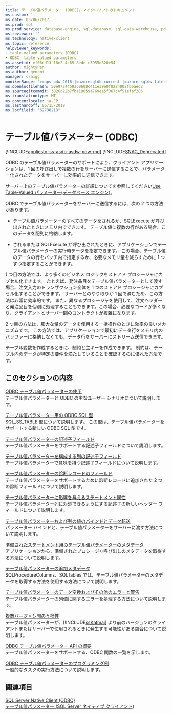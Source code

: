 ```yaml
---
title: テーブル値パラメーター (ODBC)。マイクロソフトのドキュメント
ms.custom: ''
ms.date: 03/06/2017
ms.prod: sql
ms.prod_service: database-engine, sql-database, sql-data-warehouse, pdw
ms.reviewer: ''
ms.technology: native-client
ms.topic: reference
helpviewer_keywords:
- table-valued parameters (ODBC)
- ODBC, table-valued parameters
ms.assetid: ef06cd13-18e2-4c65-8ede-c3955d820e54
author: MightyPen
ms.author: genemi
manager: craigg
monikerRange: '>=aps-pdw-2016||=azuresqldb-current||=azure-sqldw-latest||>=sql-server-2016||=sqlallproducts-allversions||>=sql-server-linux-2017||=azuresqldb-mi-current'
ms.openlocfilehash: 50e9724459a60608c411e39e0f0224802fb6aed2
ms.sourcegitcommit: 3026c22b7fba19059a769ea5f367c4f51efaf286
ms.translationtype: MT
ms.contentlocale: ja-JP
ms.lasthandoff: 06/15/2019
ms.locfileid: "62738213"
---
```

# <a name="table-valued-parameters-odbc"></a>テーブル値パラメーター (ODBC)
[!INCLUDE[appliesto-ss-asdb-asdw-pdw-md](../../includes/appliesto-ss-asdb-asdw-pdw-md.md)]
[!INCLUDE[SNAC_Deprecated](../../includes/snac-deprecated.md)]

  ODBC のテーブル値パラメーターのサポートにより、クライアント アプリケーションは、1 回の呼び出しで複数の行をサーバーに送信することで、パラメーター化されたデータをサーバーに効率的に送信できます。  
  
 サーバー上のテーブル値パラメーターの詳細についてを参照してください[Use Table-Valued パラメーター&#40;データベース エンジン&#41;](../../relational-databases/tables/use-table-valued-parameters-database-engine.md)。  
  
 ODBC でテーブル値パラメーターをサーバーに送信するには、次の 2 つの方法があります。  
  
-   テーブル値パラメーターのすべてのデータをされるか、SQLExecute が呼び出されたときにメモリ内でできます。 テーブル値に複数の行がある場合、このデータを配列に格納します。  
  
-   されるまたは SQLExecute が呼び出されたときに、アプリケーションでテーブル値パラメーターの実行時データを指定できます。 この場合、テーブル値のデータの行をバッチ内で指定するか、必要なメモリ量を減らすために 1 つずつ指定することができます。  
  
 1 つ目の方法では、より多くのビジネス ロジックをストアド プロシージャにカプセル化できます。 たとえば、発注品目をテーブル値パラメーターとして渡す場合、注文入力のトランザクション全体を 1 つのストアド プロシージャにカプセル化することができます。 サーバーとのやり取りが 1 回で済むため、この方法は非常に効率的です。 また、異なるプロシージャを使用して、注文ヘッダーと発注品目を個別に処理することもできます。この場合、必要なコードが多くなり、クライアントとサーバー間のコントラクトが複雑になります。  
  
 2 つ目の方法は、膨大な量のデータを使用する一括操作のときに効率の良いメカニズムです。 この方法では、アプリケーションで最初にデータ行をメモリ内のバッファーに格納しなくても、データ行をサーバーにストリーム送信できます。  
  
 テーブル変数を作成するときに、制約と主キーを作成できます。 制約は、テーブル内のデータが特定の要件を満たしていることを確認するのに優れた方法です。  
  
## <a name="in-this-section"></a>このセクションの内容  
 [ODBC テーブル値パラメーターの使用](../../relational-databases/native-client-odbc-table-valued-parameters/uses-of-odbc-table-valued-parameters.md)  
 テーブル値パラメーターと ODBC の主なユーザー シナリオについて説明します。  
  
 [テーブル値パラメーター用の ODBC SQL 型](../../relational-databases/native-client-odbc-table-valued-parameters/odbc-sql-type-for-table-valued-parameters.md)  
 SQL_SS_TABLE 型について説明します。 この型は、テーブル値パラメーターをサポートする新しい ODBC SQL 型です。  
  
 [テーブル値パラメーターの記述子フィールド](../../relational-databases/native-client-odbc-table-valued-parameters/table-valued-parameter-descriptor-fields.md)  
 テーブル値パラメーターをサポートする記述子フィールドについて説明します。  
  
 [テーブル値パラメーターを構成する列の記述子フィールド](../../relational-databases/native-client-odbc-table-valued-parameters/descriptor-fields-for-table-valued-parameter-constituent-columns.md)  
 テーブル値パラメーターで意味を持つ記述子フィールドについて説明します。  
  
 [テーブル値パラメーターの診断レコードのフィールド](../../relational-databases/native-client-odbc-table-valued-parameters/table-valued-parameter-diagnostic-record-fields.md)  
 テーブル値パラメーターをサポートするために診断レコードに追加された 2 つの診断フィールドについて説明します。  
  
 [テーブル値パラメーターに影響を与えるステートメント属性](../../relational-databases/native-client-odbc-table-valued-parameters/statement-attributes-that-affect-table-valued-parameters.md)  
 テーブル値パラメーター列に対処できるようにする記述子の新しいヘッダー フィールドについて説明します。  
  
 [テーブル値パラメーターおよび列の値のバインドとデータ転送](../../relational-databases/native-client-odbc-table-valued-parameters/binding-and-data-transfer-of-table-valued-parameters-and-column-values.md)  
 パラメーター バインドと、テーブル値パラメーターをサーバーに渡す方法について説明します。  
  
 [準備されたステートメント用のテーブル値パラメーターのメタデータ](../../relational-databases/native-client-odbc-table-valued-parameters/table-valued-parameter-metadata-for-prepared-statements.md)  
 アプリケーションから、準備されたプロシージャ呼び出しのメタデータを取得する方法について説明します。  
  
 [テーブル値パラメーターの追加メタデータ](../../relational-databases/native-client-odbc-table-valued-parameters/additional-table-valued-parameter-metadata.md)  
 SQLProcedureColumns、SQLTables では、テーブル値パラメーターのメタデータを取得する方法を使用する方法について説明します。  
  
 [テーブル値パラメーターのデータ変換およびその他のエラーと警告](../../relational-databases/native-client-odbc-table-valued-parameters/table-valued-parameter-data-conversion-and-other-errors-and-warnings.md)  
 テーブル値パラメーターの列値に関するエラーを処理する方法について説明します。  
  
 [複数バージョン間の互換性](../../relational-databases/native-client-odbc-table-valued-parameters/cross-version-compatibility.md)  
 テーブル値パラメーターが、[!INCLUDE[ssKatmai](../../includes/sskatmai-md.md)] より前のバージョンのクライアントまたはサーバーで使用されるときに発生する可能性がある競合について説明します。  
  
 [ODBC テーブル値パラメーター API の概要](../../relational-databases/native-client-odbc-table-valued-parameters/odbc-table-valued-parameter-api-summary.md)  
 テーブル値パラメーターをサポートする、ODBC 関数の一覧を示します。  
  
 [ODBC テーブル値パラメーターのプログラミング例](https://msdn.microsoft.com/library/3f52b7a7-f2bd-4455-b79e-d015fb397726)  
 一般的なタスクの実行方法について説明します。  
  
## <a name="see-also"></a>関連項目  
 [SQL Server Native Client &#40;ODBC&#41;](../../relational-databases/native-client/odbc/sql-server-native-client-odbc.md)   
 [テーブル値パラメーター &#40;SQL Server ネイティブ クライアント&#41;](../../relational-databases/native-client/features/table-valued-parameters-sql-server-native-client.md)  
  
  
